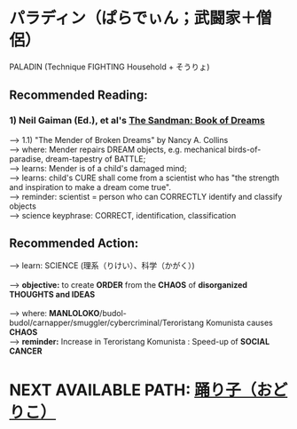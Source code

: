 # パラディン（ぱらでぃん；武闘家＋僧侶）
PALADIN (Technique FIGHTING Household + そうりょ)

## Recommended Reading:
### 1) Neil Gaiman (Ed.), et al's [The Sandman: Book of Dreams](https://www.amazon.com/Sandman-Book-Dreams-Neil-Gaiman/dp/0380817705)
--> 1.1) "The Mender of Broken Dreams" by Nancy A. Collins<br/>
--> where: Mender repairs DREAM objects, e.g. mechanical birds-of-paradise, dream-tapestry of BATTLE;<br/>
--> learns: Mender is of a child's damaged mind;<br/>
--> learns: child's CURE shall come from a scientist who has "the strength and inspiration to make a dream come true".<br/>
--> reminder: scientist = person who can CORRECTLY identify and classify objects<br/>
--> science keyphrase: CORRECT, identification, classification<br/> 

## Recommended Action:
--> learn: SCIENCE (理系（りけい）、科学（かがく）)<br/>
<br/>
--> <b>objective:</b> to create <b>ORDER</b> from the <b>CHAOS</b> of <b>disorganized THOUGHTS and IDEAS</b><br/>
<br/>
--> where: <b>MANLOLOKO</b>/budol-budol/carnapper/smuggler/cybercriminal/Teroristang Komunista causes <b>CHAOS</b><br/>
--> <b>reminder:</b> Increase in Teroristang Komunista : Speed-up of <b>SOCIAL CANCER</b>

# NEXT AVAILABLE PATH: [踊り子（おどりこ）](https://github.com/masarapmabuhay/-/blob/main/ODORIKO.md)
